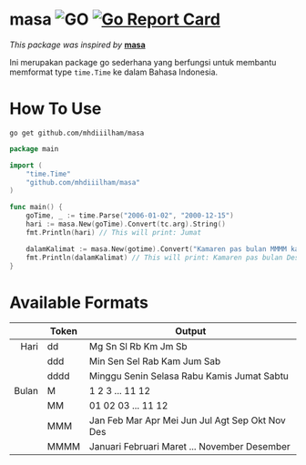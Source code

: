 # masa ![GO](https://github.com/mhdiiilham/masa/actions/workflows/go.yml/badge.svg) [![Go Report Card](https://goreportcard.com/badge/github.com/mhdiiilham/masa)](https://goreportcard.com/report/github.com/mhdiiilham/masa)

*This package was inspired by* **[masa](https://github.com/armedi/masa)**

Ini merupakan package go sederhana yang berfungsi untuk membantu memformat type `time.Time` ke dalam Bahasa Indonesia.

# How To Use
```
go get github.com/mhdiiilham/masa
```

```go
package main

import (
    "time.Time"
    "github.com/mhdiiilham/masa"
)

func main() {
    goTime, _ := time.Parse("2006-01-02", "2000-12-15")
    hari := masa.New(goTime).Convert(tc.arg).String()
    fmt.Println(hari) // This will print: Jumat

    dalamKalimat := masa.New(gotime).Convert("Kamaren pas bulan MMMM kan yak?")
    fmt.Println(dalamKalimat) // This will print: Kamaren pas bulan Desember kan yak?
}
```

# Available Formats
|         | Token | Output                                          |
| ------: | ----- | ----------------------------------------------- |
|    Hari | dd    | Mg Sn Sl Rb Km Jm Sb                            |
|         | ddd   | Min Sen Sel Rab Kam Jum Sab                     |
|         | dddd  | Minggu Senin Selasa Rabu Kamis Jumat Sabtu      |
|   Bulan | M     | 1 2 3 ... 11 12                                 |
|         | MM    | 01 02 03 ... 11 12                              |
|         | MMM   | Jan Feb Mar Apr Mei Jun Jul Agt Sep Okt Nov Des |
|         | MMMM  | Januari Februari Maret ... November Desember    |
